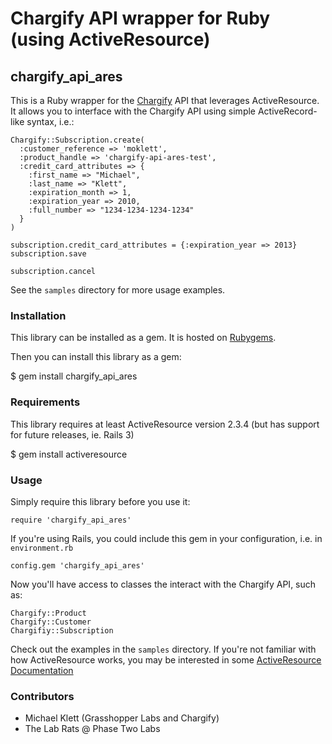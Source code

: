 Chargify API wrapper for Ruby (using ActiveResource)
====================================================

chargify_api_ares
-----------------

This is a Ruby wrapper for the [Chargify](http://chargify.com) API that leverages ActiveResource.
It allows you to interface with the Chargify API using simple ActiveRecord-like syntax, i.e.:

    Chargify::Subscription.create(
      :customer_reference => 'moklett',
      :product_handle => 'chargify-api-ares-test',
      :credit_card_attributes => {
        :first_name => "Michael",
        :last_name => "Klett",
        :expiration_month => 1,
        :expiration_year => 2010,
        :full_number => "1234-1234-1234-1234"
      }
    )
    
    subscription.credit_card_attributes = {:expiration_year => 2013}
    subscription.save
    
    subscription.cancel

See the `samples` directory for more usage examples.


### Installation

This library can be installed as a gem.  It is hosted on [Rubygems](http://rubygems.org).

Then you can install this library as a gem:

$ gem install chargify_api_ares


### Requirements

This library requires at least ActiveResource version 2.3.4 (but has support for future releases, ie. Rails 3)

$ gem install activeresource


### Usage

Simply require this library before you use it:

    require 'chargify_api_ares'
    

If you're using Rails, you could include this gem in your configuration, i.e. in `environment.rb`

    config.gem 'chargify_api_ares'
    

Now you'll have access to classes the interact with the Chargify API, such as:

`Chargify::Product`  
`Chargify::Customer`  
`Chargifiy::Subscription`

Check out the examples in the `samples` directory.  If you're not familiar with how ActiveResource works,
you may be interested in some [ActiveResource Documentation](http://apidock.com/rails/ActiveResource/Base)

### Contributors

* Michael Klett (Grasshopper Labs and Chargify)
* The Lab Rats @ Phase Two Labs